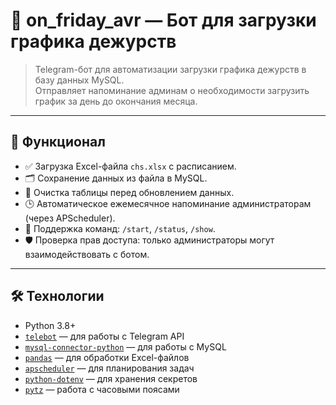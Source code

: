 # 📅 on_friday_avr — Бот для загрузки графика дежурств

> Telegram-бот для автоматизации загрузки графика дежурств в базу данных MySQL.  
> Отправляет напоминание админам о необходимости загрузить график за день до окончания месяца.

---

## 🧰 Функционал

- ✅ Загрузка Excel-файла `chs.xlsx` с расписанием.
- 🗂 Сохранение данных из файла в MySQL.
- 🧹 Очистка таблицы перед обновлением данных.
- 🕒 Автоматическое ежемесячное напоминание администраторам (через APScheduler).
- 🤖 Поддержка команд: `/start`, `/status`, `/show`.
- 🛡 Проверка прав доступа: только администраторы могут взаимодействовать с ботом.

---

## 🛠 Технологии

- Python 3.8+
- [`telebot`](https://github.com/eternnoir/pyTelegramBotAPI)  — для работы с Telegram API
- [`mysql-connector-python`](https://dev.mysql.com/doc/connector-python/en/)  — для работы с MySQL
- [`pandas`](https://pandas.pydata.org/)  — для обработки Excel-файлов
- [`apscheduler`](https://apscheduler.readthedocs.io/)  — для планирования задач
- [`python-dotenv`](https://github.com/theskumar/python-dotenv)  — для хранения секретов
- [`pytz`](https://pypi.org/project/pytz/)  — работа с часовыми поясами
